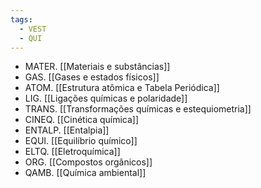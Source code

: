```yaml
---
tags:
  - VEST
  - QUI
---
```

- MATER. [[Materiais e substâncias]]
- GAS. [[Gases e estados físicos]]
- ATOM. [[Estrutura atômica e Tabela Periódica]]
- LIG. [[Ligações químicas e polaridade]]
- TRANS. [[Transformações químicas e estequiometria]]
- CINEQ. [[Cinética química]]
- ENTALP. [[Entalpia]]
- EQUI. [[Equilíbrio químico]]
- ELTQ. [[Eletroquímica]]
- ORG. [[Compostos orgânicos]]
- QAMB. [[Química ambiental]]